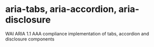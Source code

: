 # aria-tabs, aria-accordion, aria-disclosure

WAI ARIA 1.1 AAA compliance implementation of tabs, accordion and disclosure components
